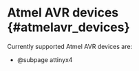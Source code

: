 
Atmel AVR devices {#atmelavr_devices}
=================

Currently supported Atmel AVR devices are:

* @subpage attinyx4
